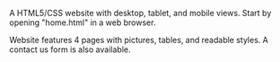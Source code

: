 A HTML5/CSS website with desktop, tablet, and mobile views. Start by opening "home.html" in a web browser. 

Website features 4 pages with pictures, tables, and readable styles. A contact us form is also available.
